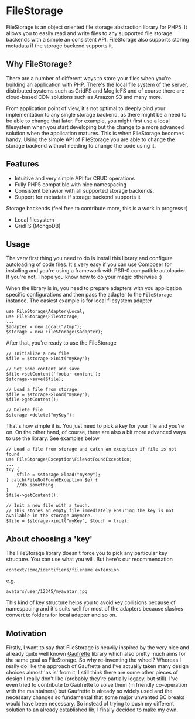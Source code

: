 FileStorage
===========

FileStorage is an object oriented file storage abstraction library for PHP5. It allows you to easily read and write files to any supported file storage backends with a simple an consistent API. FileStorage also supports storing metadata if the storage backend supports it.

## Why FileStorage?

There are a number of different ways to store your files when you're building an application with PHP. There's the local file system of the server, distributed systems such as GridFS and MogileFS and of course there are cloud-based CDN solutions such as Amazon S3 and many more.

From application point of view, it's not optimal to deeply bind your implementation to any single storage backend, as there might be a need to be able to change that later. For example, you might first use a local filesystem when you start developing but the change to a more advanced solution when the application matures. This is when FileStorage becomes handy. Using the simple API of FileStorage you are able to change the storage backend without needing to change the code using it.

## Features

* Intuitive and very simple API for CRUD operations
* Fully PHP5 compatible with nice namespacing
* Consistent behavior with all supported storage backends.
* Support for metadata if storage backend supports it

Storage backends (feel free to contribute more, this is a work in progress :)

* Local filesystem
* GridFS (MongoDB)

## Usage

The very first thing you need to do is install this library and configure autoloading of code files. It's very easy if you can use Composer for installing and you're using a framework with PSR-0 compatible autoloader. If you're not, I hope you know how to do your magic otherwise :)

When the library is in, you need to prepare adapters with you application specific configurations and then pass the adapter to the ```FileStorage``` instance. The easiest example is for local filesystem adapter

```
use FileStorage\Adapter\Local;
use FileStorage\FileStorage;
...
$adapter = new Local("/tmp");
$storage = new FileStorage($adapter);

```
After that, you're ready to use the FileStorage

```
// Initialize a new file
$file = $storage->init("myKey");

// Set some content and save
$file->setContent('foobar content');
$storage->save($file);

// Load a file from storage
$file = $storage->load("myKey");
$file->getContent();

// Delete file
$storage->delete("myKey");

```
That's how simple it is. You just need to pick a key for your file and you're on. On the other hand, of course, there are also a bit more advanced ways to use the library. See examples below

```
// Load a file from storage and catch an exception if file is not found
use FileStorage\Exception\FileNotFoundException;
...
try {
    $file = $storage->load("myKey");
} catch(FileNotFoundException $e) {
	//do something
}
$file->getContent();

// Init a new file with a touch.
// This stores an empty file immediately ensuring the key is not available in the storage anymore.
$file = $storage->init("myKey", $touch = true);

```

## About choosing a 'key'
The FileStorage library doesn't force you to pick any particular key structure. You can use what you will. But here's our recommendation

```context/some/identifiers/filename.extension```

e.g.

```avatars/user/12345/myavatar.jpg```

This kind of key structure helps you to avoid key collisions because of namespacing and it's suits well for most of the adapters because slashes convert to folders for local adapter and so on.


## Motivation

Firstly, I want to say that FileStorage is heavily inspired by the very nice and already quite well known [Gaufrette](https://github.com/KnpLabs/Gaufrette) library which also pretty much aims for the same goal as FileStorage. So why re-inventing the wheel? Whereas I really do like the approach of Gaufrette and I've actually taken many design choices almost 'as is' from it, I still think there are some other pieces of design I really don't like (probably they're partially legacy, but still). I've even tried to contribute to Gaufrette to solve them (in friendly co-operation with the maintainers) but Gaufrette is already so widely used and the necessary changes so fundamental that some major unwanted BC breaks would have been necessary. So instead of trying to push my different solution to an already established lib, I finally decided to make my own.
